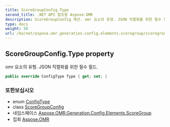 ```yaml
---
title: ScoreGroupConfig.Type
second_title: .NET API 참조용 Aspose.OMR
description: ScoreGroupConfig 재산. omr 요소의 유형. JSON 직렬화를 위한 필수 필드.
type: docs
weight: 50
url: /ko/net/aspose.omr.generation.config.elements.scoregroup/scoregroupconfig/type/
---
```

## ScoreGroupConfig.Type property

omr 요소의 유형. JSON 직렬화를 위한 필수 필드.

```csharp
public override ConfigType Type { get; set; }
```

### 또한보십시오

* enum [ConfigType](../../../aspose.omr.generation.config.enums/configtype/)
* class [ScoreGroupConfig](../)
* 네임스페이스 [Aspose.OMR.Generation.Config.Elements.ScoreGroup](../../scoregroupconfig/)
* 집회 [Aspose.OMR](../../../)


